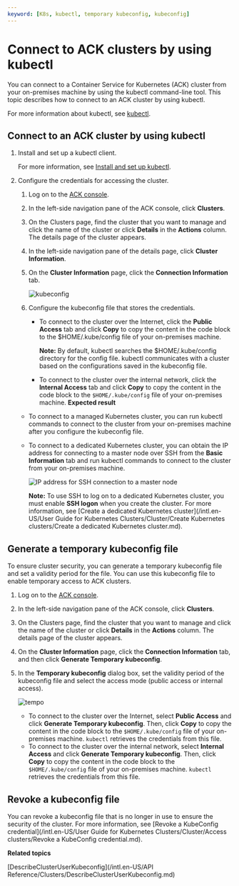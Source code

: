 ```yaml
---
keyword: [K8s, kubectl, temporary kubeconfig, kubeconfig]
---
```


# Connect to ACK clusters by using kubectl

You can connect to a Container Service for Kubernetes \(ACK\) cluster from your on-premises machine by using the kubectl command-line tool. This topic describes how to connect to an ACK cluster by using kubectl.

For more information about kubectl, see [kubectl](https://kubernetes.io/docs/user-guide/kubectl/).

## Connect to an ACK cluster by using kubectl

1.  Install and set up a kubectl client.

    For more information, see [Install and set up kubectl](https://kubernetes.io/docs/tasks/kubectl/install/).

2.  Configure the credentials for accessing the cluster.

    1.  Log on to the [ACK console](https://cs.console.aliyun.com).

    2.  In the left-side navigation pane of the ACK console, click **Clusters**.

    3.  On the Clusters page, find the cluster that you want to manage and click the name of the cluster or click **Details** in the **Actions** column. The details page of the cluster appears.

    4.  In the left-side navigation pane of the details page, click **Cluster Information**.

    5.  On the **Cluster Information** page, click the **Connection Information** tab.

        ![kubeconfig](https://static-aliyun-doc.oss-accelerate.aliyuncs.com/assets/img/en-US/0973972261/p269156.png)

    6.  Configure the kubeconfig file that stores the credentials.

        -   To connect to the cluster over the Internet, click the **Public Access** tab and click **Copy** to copy the content in the code block to the $HOME/.kube/config file of your on-premises machine.

            **Note:** By default, kubectl searches the $HOME/.kube/config directory for the config file. kubectl communicates with a cluster based on the configurations saved in the kubeconfig file.

        -   To connect to the cluster over the internal network, click the **Internal Access** tab and click **Copy** to copy the content in the code block to the `$HOME/.kube/config` file of your on-premises machine.
    **Expected result**

    -   To connect to a managed Kubernetes cluster, you can run kubectl commands to connect to the cluster from your on-premises machine after you configure the kubeconfig file.

    -   To connect to a dedicated Kubernetes cluster, you can obtain the IP address for connecting to a master node over SSH from the **Basic Information** tab and run kubectl commands to connect to the cluster from your on-premises machine.

        ![IP address for SSH connection to a master node](https://static-aliyun-doc.oss-accelerate.aliyuncs.com/assets/img/en-US/1435359951/p9791.png)

        **Note:** To use SSH to log on to a dedicated Kubernetes cluster, you must enable **SSH logon** when you create the cluster. For more information, see [Create a dedicated Kubernetes cluster](/intl.en-US/User Guide for Kubernetes Clusters/Cluster/Create Kubernetes clusters/Create a dedicated Kubernetes cluster.md).


## Generate a temporary kubeconfig file

To ensure cluster security, you can generate a temporary kubeconfig file and set a validity period for the file. You can use this kubeconfig file to enable temporary access to ACK clusters.

1.  Log on to the [ACK console](https://cs.console.aliyun.com).

2.  In the left-side navigation pane of the ACK console, click **Clusters**.

3.  On the Clusters page, find the cluster that you want to manage and click the name of the cluster or click **Details** in the **Actions** column. The details page of the cluster appears.

4.  On the **Cluster Information** page, click the **Connection Information** tab, and then click **Generate Temporary kubeconfig**.

5.  In the **Temporary kubeconfig** dialog box, set the validity period of the kubeconfig file and select the access mode \(public access or internal access\).

    ![tempo](https://static-aliyun-doc.oss-accelerate.aliyuncs.com/assets/img/en-US/0973972261/p269169.png)

    -   To connect to the cluster over the Internet, select **Public Access** and click **Generate Temporary kubeconfig**. Then, click **Copy** to copy the content in the code block to the `$HOME/.kube/config` file of your on-premises machine. `kubectl` retrieves the credentials from this file.
    -   To connect to the cluster over the internal network, select **Internal Access** and click **Generate Temporary kubeconfig**. Then, click **Copy** to copy the content in the code block to the `$HOME/.kube/config` file of your on-premises machine. `kubectl` retrieves the credentials from this file.

## Revoke a kubeconfig file

You can revoke a kubeconfig file that is no longer in use to ensure the security of the cluster. For more information, see [Revoke a KubeConfig credential](/intl.en-US/User Guide for Kubernetes Clusters/Cluster/Access clusters/Revoke a KubeConfig credential.md).

**Related topics**  


[DescribeClusterUserKubeconfig](/intl.en-US/API Reference/Clusters/DescribeClusterUserKubeconfig.md)

